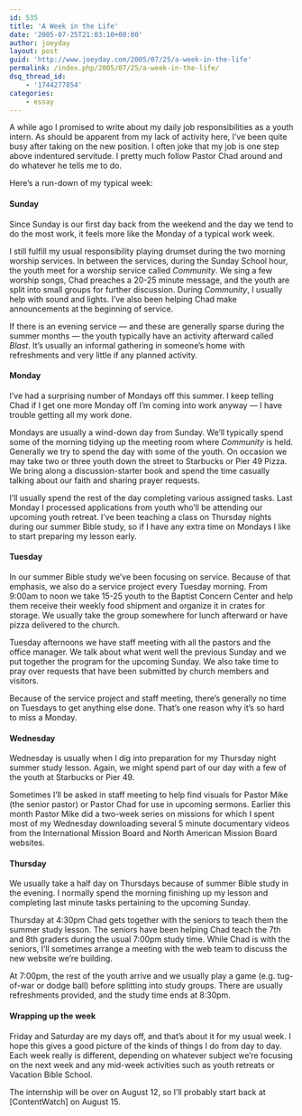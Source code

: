 ```yaml
---
id: 535
title: 'A Week in the Life'
date: '2005-07-25T21:03:10+00:00'
author: joeyday
layout: post
guid: 'http://www.joeyday.com/2005/07/25/a-week-in-the-life'
permalink: /index.php/2005/07/25/a-week-in-the-life/
dsq_thread_id:
    - '1744277854'
categories:
    - essay
---
```


A while ago I promised to write about my daily job responsibilities as a youth intern. As should be apparent from my lack of activity here, I’ve been quite busy after taking on the new position. I often joke that my job is one step above indentured servitude. I pretty much follow Pastor Chad around and do whatever he tells me to do.

Here’s a run-down of my typical week:

#### Sunday

Since Sunday is our first day back from the weekend and the day we tend to do the most work, it feels more like the Monday of a typical work week.

I still fulfill my usual responsibility playing drumset during the two morning worship services. In between the services, during the Sunday School hour, the youth meet for a worship service called *Community*. We sing a few worship songs, Chad preaches a 20-25 minute message, and the youth are split into small groups for further discussion. During *Community*, I usually help with sound and lights. I’ve also been helping Chad make announcements at the beginning of service.

If there is an evening service — and these are generally sparse during the summer months — the youth typically have an activity afterward called *Blast*. It’s usually an informal gathering in someone’s home with refreshments and very little if any planned activity.

#### Monday

I’ve had a surprising number of Mondays off this summer. I keep telling Chad if I get one more Monday off I’m coming into work anyway — I have trouble getting all my work done.

Mondays are usually a wind-down day from Sunday. We’ll typically spend some of the morning tidying up the meeting room where *Community* is held. Generally we try to spend the day with some of the youth. On occasion we may take two or three youth down the street to Starbucks or Pier 49 Pizza. We bring along a discussion-starter book and spend the time casually talking about our faith and sharing prayer requests.

I’ll usually spend the rest of the day completing various assigned tasks. Last Monday I processed applications from youth who’ll be attending our upcoming youth retreat. I’ve been teaching a class on Thursday nights during our summer Bible study, so if I have any extra time on Mondays I like to start preparing my lesson early.

#### Tuesday

In our summer Bible study we’ve been focusing on service. Because of that emphasis, we also do a service project every Tuesday morning. From 9:00am to noon we take 15-25 youth to the Baptist Concern Center and help them receive their weekly food shipment and organize it in crates for storage. We usually take the group somewhere for lunch afterward or have pizza delivered to the church.

Tuesday afternoons we have staff meeting with all the pastors and the office manager. We talk about what went well the previous Sunday and we put together the program for the upcoming Sunday. We also take time to pray over requests that have been submitted by church members and visitors.

Because of the service project and staff meeting, there’s generally no time on Tuesdays to get anything else done. That’s one reason why it’s so hard to miss a Monday.

#### Wednesday

Wednesday is usually when I dig into preparation for my Thursday night summer study lesson. Again, we might spend part of our day with a few of the youth at Starbucks or Pier 49.

Sometimes I’ll be asked in staff meeting to help find visuals for Pastor Mike (the senior pastor) or Pastor Chad for use in upcoming sermons. Earlier this month Pastor Mike did a two-week series on missions for which I spent most of my Wednesday downloading several 5 minute documentary videos from the International Mission Board and North American Mission Board websites.

#### Thursday

We usually take a half day on Thursdays because of summer Bible study in the evening. I normally spend the morning finishing up my lesson and completing last minute tasks pertaining to the upcoming Sunday.

Thursday at 4:30pm Chad gets together with the seniors to teach them the summer study lesson. The seniors have been helping Chad teach the 7th and 8th graders during the usual 7:00pm study time. While Chad is with the seniors, I’ll sometimes arrange a meeting with the web team to discuss the new website we’re building.

At 7:00pm, the rest of the youth arrive and we usually play a game (e.g. tug-of-war or dodge ball) before splitting into study groups. There are usually refreshments provided, and the study time ends at 8:30pm.

#### Wrapping up the week

Friday and Saturday are my days off, and that’s about it for my usual week. I hope this gives a good picture of the kinds of things I do from day to day. Each week really is different, depending on whatever subject we’re focusing on the next week and any mid-week activities such as youth retreats or Vacation Bible School.

The internship will be over on August 12, so I’ll probably start back at \[ContentWatch\] on August 15.